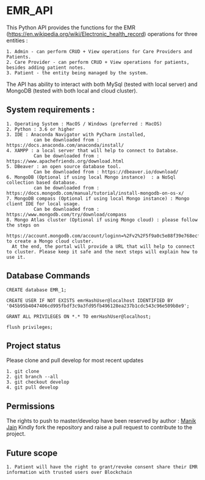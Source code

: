 # EMR_API

This Python API provides the functions for the EMR (https://en.wikipedia.org/wiki/Electronic_health_record) operations for three entities : 

```
1. Admin - can perform CRUD + View operations for Care Providers and Patients.
2. Care Provider - can perform CRUD + View operations for patients, besides adding patient notes.
3. Patient - the entity being managed by the system. 
```

The API has ability to interact with both MySql (tested with local server) and MongoDB (tested with both local and cloud cluster).

## System requirements : 
```
1. Operating System : MacOS / Windows (preferred : MacOS)
2. Python : 3.6 or higher
3. IDE : Anaconda Navigator with PyCharm installed, 
          can be downloaded from : https://docs.anaconda.com/anaconda/install/
4. XAMPP : a local server that will help to connect to Databse. 
          Can be downloaded from : https://www.apachefriends.org/download.html
5. DBeaver : an open source database tool. 
          Can be downloaded from : https://dbeaver.io/download/
6. MongoDB (Optional if using local Mongo instance)  : a NoSql collection based database. 
          can be downloaded from : https://docs.mongodb.com/manual/tutorial/install-mongodb-on-os-x/
7. MongoDB compass (Optional if using local Mongo instance) : Mongo client IDE for local usage. 
          Can be downloaded from : https://www.mongodb.com/try/download/compass
8. Mongo Atlas cluster (Optional if using Mongo cloud) : please follow the steps on 
  https://account.mongodb.com/account/loginn=%2Fv2%2F5f9a0c5e88f39e768ecf1ccd&nextHash=%23metrics%2FreplicaSet%2F5f9a0d7c94d89c1438088962%2Fexplorer%2FloginDetails%2Fusers%2Ffind to create a Mongo cloud cluster. 
  At the end, the portal will provide a URL that will help to connect to cluster. Please keep it safe and the next steps will explain how to use it. 
```


## Database Commands

```
CREATE database EMR_1;

CREATE USER IF NOT EXISTS emrHashUser@localhost IDENTIFIED BY '045b95b4047406cd995fbdf3c9a3fd95fb496128ea237b1cdc543c96e509b8e9';

GRANT ALL PRIVILEGES ON *.* TO emrHashUser@localhost;

flush privileges;
```
## Project status

Please clone and pull develop for most recent updates

```
1. git clone 
2. git branch --all
3. git checkout develop
4. git pull develop
```

## Permissions
The rights to push to master/develop have been reserved by author : [Manik Jain](https://github.com/Manik-Jain)
Kindly fork the repository and raise a pull request to contribute to the project.

## Future scope
```
1. Patient will have the right to grant/revoke consent share their EMR information with trusted users over Blockchain

```
